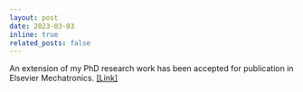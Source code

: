 ```yaml
---
layout: post
date: 2023-03-03 
inline: true
related_posts: false
---
```


An extension of my PhD research work has been accepted for publication in Elsevier Mechatronics. [[Link]](https://www.sciencedirect.com/science/article/abs/pii/S0957415823000247)
